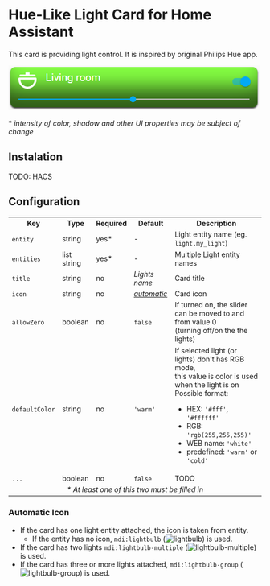 # Hue-Like Light Card for Home Assistant

This card is providing light control. It is inspired by original Philips Hue app.

![Screen1](/doc/screen1.png)

\* *intensity of color, shadow and other UI properties may be subject of change*

## Instalation
TODO: HACS

## Configuration
<table>
  <tr>
    <th>Key</th>
    <th>Type</th>
    <th>Required</th>
    <th>Default</th>
    <th>Description</th>
  </tr>
  <tr>
    <td><code>entity</code></td>
    <td>string</td>
    <td>yes*</td>
    <td>-</td>
    <td>Light entity name (eg. <code>light.my_light</code>)</td>
  </tr>
  <tr>
    <td><code>entities</code></td>
    <td>list string</td>
    <td>yes*</td>
    <td>-</td>
    <td>Multiple Light entity names</td>
  </tr>
  <tr>
    <td><code>title</code></td>
    <td>string</td>
    <td>no</td>
    <td><i>Lights name</i></td>
    <td>Card title</td>
  </tr>
  <tr>
    <td><code>icon</code></td>
    <td>string</td>
    <td>no</td>
    <td><i><a href="#automatic-icon">automatic</a></i></td>
    <td>Card icon</td>
  </tr>
  <tr>
    <td><code>allowZero</code></td>
    <td>boolean</td>
    <td>no</td>
    <td><code>false</code></td>
    <td>If turned on, the slider can be moved to and from value 0<br/>(turning off/on the the lights)</td>
  </tr>
  <tr>
    <td><code>defaultColor</code></td>
    <td>string</td>
    <td>no</td>
    <td><code>'warm'</code></td>
    <td>If selected light (or lights) don't has RGB mode,<br/>this value is color is used when the light is on<br/>Possible format:
      <ul>
        <li>HEX: <code>'#fff'</code>, <code>'#ffffff'</code></li>
        <li>RGB: <code>'rgb(255,255,255)'</code></li>
        <li>WEB name: <code>'white'</code></li>
        <li>predefined: <code>'warm'</code> or <code>'cold'</code></td></li>
      </ul>
  </tr>
  <tr>
    <td><code>...</code></td>
    <td>boolean</td>
    <td>no</td>
    <td><code>false</code></td>
    <td>TODO</td>
  </tr>
  <tr>
    <td colspan="5" style="text-align: center">
      <i>* At least one of this two must be filled in</i>
    </td>
  </tr>
</table>

### Automatic Icon
- If the card has one light entity attached, the icon is taken from entity.
    - If the entity has no icon, `mdi:lightbulb` (![lightbulb](https://user-images.githubusercontent.com/10837736/171443813-5e0dc16c-de15-43a1-9e96-0917c038e0a9.svg)) is used.
- If the card has two lights `mdi:lightbulb-multiple` (![lightbulb-multiple](https://user-images.githubusercontent.com/10837736/171444016-4b571fcf-0e30-4eca-9baf-61a710c17c05.svg)) is used.
- If the card has three or more lights attached, `mdi:lightbulb-group` (![lightbulb-group](https://user-images.githubusercontent.com/10837736/171444069-639d41d5-1dc7-4bd7-8104-b77f52df86fb.svg)) is used.
